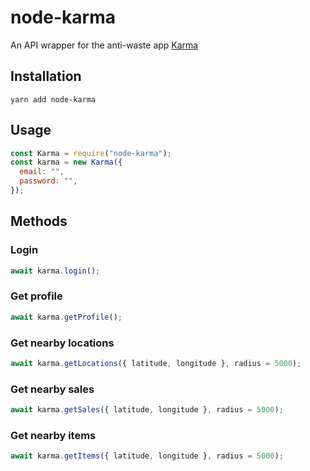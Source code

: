 # node-karma

An API wrapper for the anti-waste app [Karma](https://karma.life)

## Installation

```shell
yarn add node-karma
```

## Usage

```javascript
const Karma = require("node-karma");
const karma = new Karma({
  email: "",
  password: "",
});
```

## Methods

### Login

```javascript
await karma.login();
```

### Get profile

```javascript
await karma.getProfile();
```

### Get nearby locations

```javascript
await karma.getLocations({ latitude, longitude }, radius = 5000);
```

### Get nearby sales

```javascript
await karma.getSales({ latitude, longitude }, radius = 5000);
```

### Get nearby items

```javascript
await karma.getItems({ latitude, longitude }, radius = 5000);
```

